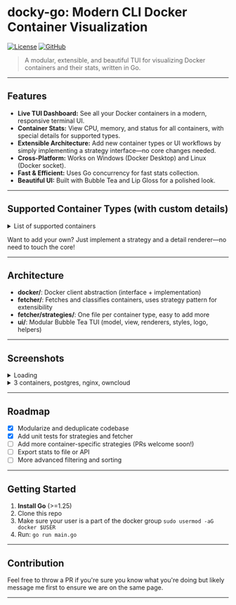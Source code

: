 
# docky-go: Modern CLI Docker Container Visualization

[![License][license-shield]][license-url] [![GitHub][github-shield]][github-url]

> A modular, extensible, and beautiful TUI for visualizing Docker containers and their stats, written in Go.

---

## Features

- **Live TUI Dashboard:** See all your Docker containers in a modern, responsive terminal UI.
- **Container Stats:** View CPU, memory, and status for all containers, with special details for supported types.
- **Extensible Architecture:** Add new container types or UI workflows by simply implementing a strategy interface—no core changes needed.
- **Cross-Platform:** Works on Windows (Docker Desktop) and Linux (Docker socket).
- **Fast & Efficient:** Uses Go concurrency for fast stats collection.
- **Beautiful UI:** Built with Bubble Tea and Lip Gloss for a polished look.

---

## Supported Container Types (with custom details)

<details>
  <summary>List of supported containers</summary>
  - PostgreSQL<br />
  - Minecraft<br />
  - Portainer<br />
  - Traefik<br />
  - Immich<br />
  - OwnCloud<br />
  - Nginx<br />
  - Redis<br />
  - MySQL<br />
  - MongoDB<br />
  - Grafana<br />
  - Prometheus<br />
  - Nextcloud<br />
  - Minio<br />
  - MariaDB<br />
  - RabbitMQ<br />
  - Elasticsearch<br />
  - Kibana<br />
  - Jenkins<br />
  - WordPress<br />
  - Vaultwarden<br />
  - Mosquitto<br />
  - Plex<br />
  - Jellyfin<br />
  - Home Assistant<br />
  - Sonarr<br />
  - Radarr
</details>

Want to add your own? Just implement a strategy and a detail renderer—no need to touch the core!

---

## Architecture

- **docker/**: Docker client abstraction (interface + implementation)
- **fetcher/**: Fetches and classifies containers, uses strategy pattern for extensibility
- **fetcher/strategies/**: One file per container type, easy to add more
- **ui/**: Modular Bubble Tea TUI (model, view, renderers, styles, logo, helpers)

---

## Screenshots

<details>
  <summary>Loading</summary>
  <img width="1112" height="629" alt="image" src="https://github.com/user-attachments/assets/36a951c1-964d-44f5-bd38-14e78f3c26b8" />

</details>

<details>
  <summary>3 containers, postgres, nginx, owncloud</summary>
  <img width="1112" height="623" alt="image" src="https://github.com/user-attachments/assets/7c48e732-b332-403a-8b32-9676cde9981a" />

</details>

---

## Roadmap

- [x] Modularize and deduplicate codebase
- [x] Add unit tests for strategies and fetcher
- [ ] Add more container-specific strategies (PRs welcome soon!)
- [ ] Export stats to file or API
- [ ] More advanced filtering and sorting

---

## Getting Started

1. **Install Go** (>=1.25)
2. Clone this repo
3. Make sure your user is a part of the docker group `sudo usermod -aG docker $USER`
4. Run: `go run main.go`

---

## Contribution

Feel free to throw a PR if you're sure you know what you're doing but likely message me first to ensure we are on the same page.

---

[paypal-shield]: https://img.shields.io/static/v1?label=PayPal&message=Donate&style=flat-square&logo=paypal&color=blue
[paypal-url]: https://www.paypal.com/donate/?hosted_button_id=MTY5DP7G8G6T4

[coffee-shield]: https://img.shields.io/static/v1?label=BuyMeCoffee&message=Donate&style=flat-square&logo=buy-me-a-coffee&color=orange
[coffee-url]: https://www.buymeacoffee.com/wosiu6

[license-shield]: https://img.shields.io/badge/license-Apache%20License%202.0-purple
[license-url]: https://opensource.org/license/apache-2-0

[github-shield]: https://img.shields.io/static/v1?label=&message=GitHub&style=flat-square&logo=github&color=grey

[paypal-shield]: https://img.shields.io/static/v1?label=PayPal&message=Donate&style=flat-square&logo=paypal&color=blue
[paypal-url]: https://www.paypal.com/donate/?hosted_button_id=MTY5DP7G8G6T4

[coffee-shield]: https://img.shields.io/static/v1?label=BuyMeCoffee&message=Donate&style=flat-square&logo=buy-me-a-coffee&color=orange
[coffee-url]: https://www.buymeacoffee.com/wosiu6

[license-shield]: https://img.shields.io/badge/license-Apache%20License%202.0-purple
[license-url]: https://opensource.org/license/apache-2-0

[github-shield]: https://img.shields.io/static/v1?label=&message=GitHub&style=flat-square&logo=github&color=grey
[github-url]: https://github.com/Wosiu6/docky-go
